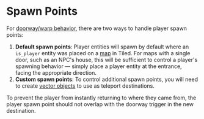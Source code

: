 # Spawn Points

For [doorway/warp behavior](techniques/doors), there are two ways to handle player spawn points:

1. **Default spawn points**: Player entities will spawn by default where an `is_player` entity was placed on a [map](maps) in Tiled. For maps with a single door, such as an NPC's house, this will be sufficient to control a player's spawning behavior — simply place a player entity at the entrance, facing the appropriate direction.
2. **Custom spawn points**: To control additional spawn points, you will need to create [vector objects](maps/vector_objects) to use as teleport destinations.

To prevent the player from instantly returning to where they came from, the player spawn point should not overlap with the doorway trigger in the new destination.
